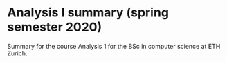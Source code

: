 # Analysis I summary (spring semester 2020)

Summary for the course Analysis 1 for the BSc in computer science at ETH Zurich.
